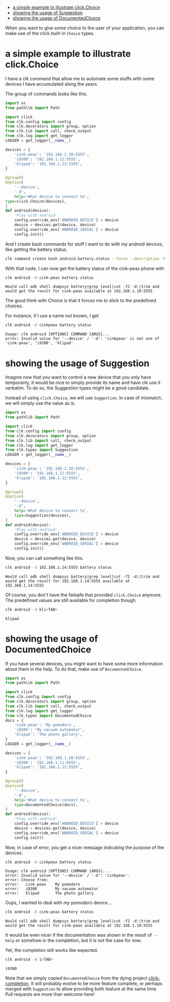 - [a simple example to illustrate click.Choice](#3041aa9c-8e50-4ce4-8e92-255d4f153c8d)
- [showing the usage of Suggestion](#63e4db36-5877-424f-a31f-a8889a07a933)
- [showing the usage of DocumentedChoice](#917d3f0f-e794-4403-88fb-c02734364082)

When you want to give some choice to the user of your application, you can make use of the click built-in `Choice` types.


<a id="3041aa9c-8e50-4ce4-8e92-255d4f153c8d"></a>

# a simple example to illustrate click.Choice

I have a clk command that allow me to automate some stuffs with some devices I have accumulated along the years.

The group of commands looks like this.

```python
import os
from pathlib import Path

import click
from clk.config import config
from clk.decorators import group, option
from clk.lib import call, check_output
from clk.log import get_logger
LOGGER = get_logger(__name__)

devices = {
    'cink-peax': '192.168.1.10:5555',
    'i9300': '192.168.1.11:5555',
    'klipad': '192.168.1.12:5555',
}

@group()
@option(
    '--device',
    '-d',
    help='What device to connect to',
type=click.Choice(devices),
)
def android(device):
    'Play with android'
    config.override_env['ANDROID_DEVICE'] = device
    device = devices.get(device, device)
    config.override_env['ANDROID_SERIAL'] = device
    config.init()
```

And I create bash commands for stuff I want to do with my android devices, like getting the battery status.

```bash
clk command create bash android.battery.status --force --description "Print the battery level of the device" --body 'echo "Would call adb shell dumpsys battery|grep level|cut -f2 -d:|trim and would get the result for ${ANDROID_DEVICE} available at ${ANDROID_SERIAL}"'
```

With that code, I can now get the battery status of the cink-peax phone with

```bash
clk android -d cink-peax battery status
```

    Would call adb shell dumpsys battery|grep level|cut -f2 -d:|trim and would get the result for cink-peax available at 192.168.1.10:5555

The good think with Choice is that it forces me to stick to the predefined choices.

For instance, if I use a name not known, I get

```bash
clk android -d cinkpeax battery status
```

    Usage: clk android [OPTIONS] COMMAND [ARGS]...
    error: Invalid value for '--device' / '-d': 'cinkpeax' is not one of 'cink-peax', 'i9300', 'klipad'.


<a id="63e4db36-5877-424f-a31f-a8889a07a933"></a>

# showing the usage of Suggestion

Imagine now that you want to control a new device that you only have temporarily, it would be nice to simply provide its name and have clk use it verbatim. To do so, the Suggestion types might be a good candidate.

Instead of using `click.Choice`, we will use `Suggestion`. In case of mismatch, we will simply use the value as is.

```python
import os
from pathlib import Path

import click
from clk.config import config
from clk.decorators import group, option
from clk.lib import call, check_output
from clk.log import get_logger
from clk.types import Suggestion
LOGGER = get_logger(__name__)

devices = {
    'cink-peax': '192.168.1.10:5555',
    'i9300': '192.168.1.11:5555',
    'klipad': '192.168.1.12:5555',
}

@group()
@option(
    '--device',
    '-d',
    help='What device to connect to',
    type=Suggestion(devices),
)
def android(device):
    'Play with android'
    config.override_env['ANDROID_DEVICE'] = device
    device = devices.get(device, device)
    config.override_env['ANDROID_SERIAL'] = device
    config.init()
```

Now, you can call something like this.

```bash
clk android -d 192.168.1.14:5555 battery status
```

    Would call adb shell dumpsys battery|grep level|cut -f2 -d:|trim and would get the result for 192.168.1.14:5555 available at 192.168.1.14:5555

Of course, you don't have the failsafe that provided `click.Choice` anymore. The predefined values are still available for completion though.

```bash
clk android -d kli<TAB>
```

    klipad


<a id="917d3f0f-e794-4403-88fb-c02734364082"></a>

# showing the usage of DocumentedChoice

If you have several devices, you might want to have some more information about them in the help. To do that, make use of `DocumentedChoice`.

```python
import os
from pathlib import Path

import click
from clk.config import config
from clk.decorators import group, option
from clk.lib import call, check_output
from clk.log import get_logger
from clk.types import DocumentedChoice
docs = {
    'cink-peax': 'My pomodoro',
    'i9300': 'My vacuum automator',
    'klipad': 'The photo gallery',
}
LOGGER = get_logger(__name__)

devices = {
    'cink-peax': '192.168.1.10:5555',
    'i9300': '192.168.1.11:5555',
    'klipad': '192.168.1.12:5555',
}

@group()
@option(
    '--device',
    '-d',
    help='What device to connect to',
    type=DocumentedChoice(docs),
)
def android(device):
    'Play with android'
    config.override_env['ANDROID_DEVICE'] = device
    device = devices.get(device, device)
    config.override_env['ANDROID_SERIAL'] = device
    config.init()
```

Now, in case of error, you get a nicer message indicating the purpose of the devices.

```bash
clk android -d cinkpeax battery status
```

    Usage: clk android [OPTIONS] COMMAND [ARGS]...
    error: Invalid value for '--device' / '-d': 'cinkpeax'.
    error: Choose from:
    error:   cink-peax    My pomodoro
    error:   i9300        My vacuum automator
    error:   klipad       The photo gallery

Oups, I wanted to deal with my pomodoro device&hellip;

```bash
clk android -d cink-peax battery status
```

    Would call adb shell dumpsys battery|grep level|cut -f2 -d:|trim and would get the result for cink-peax available at 192.168.1.10:5555

It would be even nicer if the documentation was shown in the result of `--help` or somehow in the completion, but it is not the case for now.

Yet, the completion still works like expected.

```bash
clk android -d i<TAB>
```

    i9300

Note that we simply copied `DocumentedChoice` from the dying project [click-completion](https://github.com/click-contrib/click-completion). It will probably evolve to be more feature complete, or perhaps merged with `Suggestion` to allow providing both feature at the same time. Pull requests are more than welcome here!
